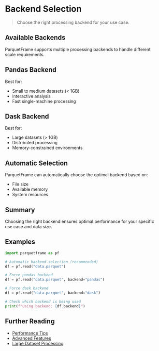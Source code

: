 # Backend Selection

> Choose the right processing backend for your use case.

## Available Backends

ParquetFrame supports multiple processing backends to handle different scale requirements.

## Pandas Backend

Best for:
- Small to medium datasets (< 1GB)
- Interactive analysis
- Fast single-machine processing

## Dask Backend

Best for:
- Large datasets (> 1GB)
- Distributed processing
- Memory-constrained environments

## Automatic Selection

ParquetFrame can automatically choose the optimal backend based on:
- File size
- Available memory
- System resources

## Summary

Choosing the right backend ensures optimal performance for your specific use case and data size.

## Examples

```python
import parquetframe as pf

# Automatic backend selection (recommended)
df = pf.read("data.parquet")

# Force pandas backend
df = pf.read("data.parquet", backend="pandas")

# Force dask backend
df = pf.read("data.parquet", backend="dask")

# Check which backend is being used
print(f"Using backend: {df.backend}")
```

## Further Reading

- [Performance Tips](../analytics-statistics/benchmarking.md)
- [Advanced Features](phase1-advanced.md)
- [Large Dataset Processing](tutorials/large-data.md)
